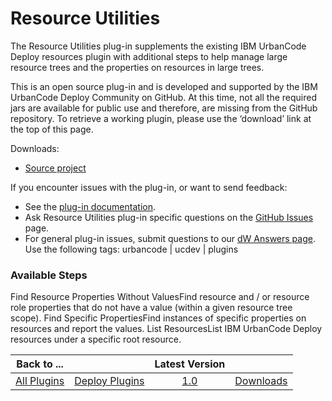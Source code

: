 
# Resource Utilities

The Resource Utilities plug-in supplements the existing IBM UrbanCode Deploy resources plugin with additional steps to help manage large resource trees and the properties on resources in large trees.

This is an open source plug-in and is developed and supported by the IBM UrbanCode Deploy Community on GitHub. At this time, not all the required jars are available for public use and therefore, are missing from the GitHub repository. To retrieve a working plugin, please use the ‘download’ link at the top of this page.

Downloads:

* [Source project](https://github.com/IBM-UrbanCode/Resource-Utilities-UCD)

If you encounter issues with the plug-in, or want to send feedback:

* See the [plug-in documentation](https://github.com/IBM-UrbanCode/Resource-Utilities-UCD/tree/master/doc).
* Ask Resource Utilities plug-in specific questions on the [GitHub Issues](https://github.com/IBM-UrbanCode/Resource-Utilities-UCD/issues) page.
* For general plug-in issues, submit questions to our [dW Answers page](https://community.ibm.com/community/user/wasdevops/urbancode-discussion). Use the following tags: urbancode | ucdev | plugins


### Available Steps

Find Resource Properties Without ValuesFind resource and / or resource role properties that do not have a value (within a given resource tree scope). Find Specific PropertiesFind instances of specific properties on resources and report the values. List ResourcesList IBM UrbanCode Deploy resources under a specific root resource.



|Back to ...||Latest Version||
| :---: | :---: | :---: | :---: |
|[All Plugins](../../index.md)|[Deploy Plugins](../README.md)|[1.0](https://raw.githubusercontent.com/UrbanCode/IBM-UCD-PLUGINS/main/files/resource-utilities/Resource-Utilities-UCD-1.0.zip)|[Downloads](downloads.md)|
